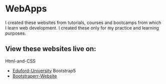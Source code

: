 # WebApps
I created these websites from tutorials, courses and bootcamps from which I learn web development. I created these only for my practice and learning purposes.

## View these websites live on:
Html-and-CSS
  - [Eduford-University](https://raghul-v.github.io/WebApps/Html-and-CSS/Eduford-University)
Bootstrap5
  - [Bootstraperr-Website](https://raghul-v.github.io/WebApps/Bootstrap5/Bootstraperr-Website)
